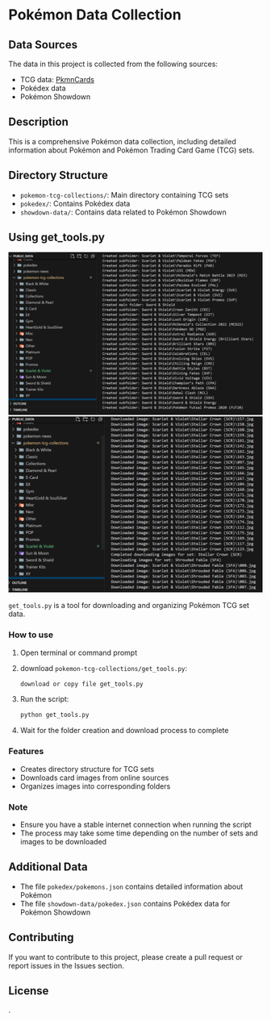 # Pokémon Data Collection

## Data Sources

The data in this project is collected from the following sources:

- TCG data: [PkmnCards](https://pkmncards.com/sets/)
- Pokédex data
- Pokémon Showdown

## Description

This is a comprehensive Pokémon data collection, including detailed information about Pokémon and Pokémon Trading Card Game (TCG) sets.

## Directory Structure

- `pokemon-tcg-collections/`: Main directory containing TCG sets
- `pokedex/`: Contains Pokédex data
- `showdown-data/`: Contains data related to Pokémon Showdown

## Using get_tools.py

![Demo Run Tools](/screenshots/demo_create_folder.png)
![Demo Run Tools](/screenshots/demo_download.png)

`get_tools.py` is a tool for downloading and organizing Pokémon TCG set data.

### How to use

1. Open terminal or command prompt

2. download `pokemon-tcg-collections/get_tools.py`:

   ```bash
   download or copy file get_tools.py
   ```

3. Run the script:

   ```bash
   python get_tools.py
   ```

4. Wait for the folder creation and download process to complete

### Features

- Creates directory structure for TCG sets
- Downloads card images from online sources
- Organizes images into corresponding folders

### Note

- Ensure you have a stable internet connection when running the script
- The process may take some time depending on the number of sets and images to be downloaded

## Additional Data

- The file `pokedex/pokemons.json` contains detailed information about Pokémon
- The file `showdown-data/pokedex.json` contains Pokédex data for Pokémon Showdown

## Contributing

If you want to contribute to this project, please create a pull request or report issues in the Issues section.

## License

.
